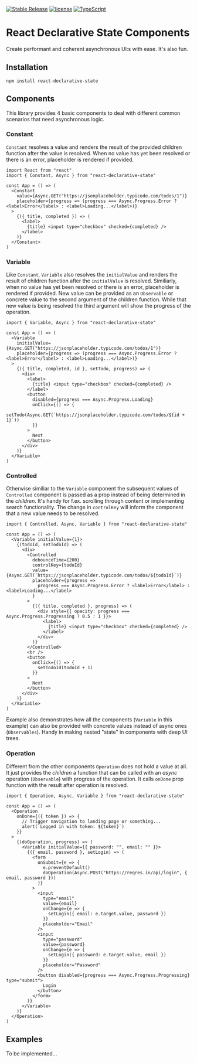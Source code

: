 [![Stable Release](https://img.shields.io/npm/v/react-declarative-state.svg)](https://npm.im/declarative-state)
[![license](https://badgen.now.sh/badge/license/MIT)](./LICENSE)
[![TypeScript](https://badges.frapsoft.com/typescript/code/typescript.svg?v=101)](https://github.com/ellerbrock/typescript-badges/)

# React Declarative State Components

Create performant and coherent asynchronous UI:s with ease. It's also fun.

## Installation

```
npm install react-declarative-state
```

## Components

This library provides 4 basic components to deal with different common scenarios that need asynchronous logic.

### Constant

`Constant` resolves a value and renders the result of the provided children function after the value is resolved. When no value has yet been resolved or there is an error, placeholder is rendered if provided.

```JSX
import React from "react"
import { Constant, Async } from "react-declarative-state"

const App = () => (
  <Constant
    value={Async.GET("https://jsonplaceholder.typicode.com/todos/1")}
    placeholder={progress => (progress === Async.Progress.Error ? <label>Error</label> : <label>Loading...</label>)}
  >
    {({ title, completed }) => (
      <label>
        {title} <input type="checkbox" checked={completed} />
      </label>
    )}
  </Constant>
)
```

### Variable

Like `Constant`, `Variable` also resolves the `initialValue` and renders the result of children function after the `initialValue` is resolved. Similiarly, when no value has yet been resolved or there is an error, placeholder is rendered if provided. New value can be provided as an `Observable` or concrete value to the second argument of the children function. While that new value is being resolved the third argument will show the progress of the operation.

```JSX
import { Variable, Async } from "react-declarative-state"

const App = () => (
  <Variable
    initialValue={Async.GET("https://jsonplaceholder.typicode.com/todos/1")}
    placeholder={progress => (progress === Async.Progress.Error ? <label>Error</label> : <label>Loading...</label>)}
  >
    {({ title, completed, id }, setTodo, progress) => (
      <div>
        <label>
          {title} <input type="checkbox" checked={completed} />
        </label>
        <button
          disabled={progress === Async.Progress.Loading}
          onClick={() => {
            setTodo(Async.GET(`https://jsonplaceholder.typicode.com/todos/${id + 1}`))
          }}
        >
          Next
        </button>
      </div>
    )}
  </Variable>
)
```

### Controlled

Otherwise similiar to the `Variable` component the subsequent values of `Controlled` component is passed as a prop instead of being determined in the *children*. It's handy for f.ex. scrolling through content or implementing search functionality. The change in `controlKey` will inform the component that a new value needs to be resolved.

```JSX
import { Controlled, Async, Variable } from "react-declarative-state"

const App = () => (
  <Variable initialValue={1}>
    {(todoId, setTodoId) => (
      <div>
        <Controlled
          debounceTime={200}
          controlKey={todoId}
          value={Async.GET(`https://jsonplaceholder.typicode.com/todos/${todoId}`)}
          placeholder={progress =>
            progress === Async.Progress.Error ? <label>Error</label> : <label>Loading...</label>
          }
        >
          {({ title, completed }, progress) => (
            <div style={{ opacity: progress === Async.Progress.Progressing ? 0.5 : 1 }}>
              <label>
                {title} <input type="checkbox" checked={completed} />
              </label>
            </div>
          )}
        </Controlled>
        <br />
        <button
          onClick={() => {
            setTodoId(todoId + 1)
          }}
        >
          Next
        </button>
      </div>
    )}
  </Variable>
)
```

Example also demonstrates how all the components (`Variable` in this example) can also be provided with concrete values instead of async ones (`Observables`). Handy in making nested "state" in components with deep UI trees.

### Operation

Different from the other components `Operation` does not hold a value at all. It just provides the *children* a function that can be called with an *async* operation (`Observable`) with progress of the operation. It calls `onDone` prop function with the result after operation is resolved.

```JSX
import { Operation, Async, Variable } from "react-declarative-state"

const App = () => (
  <Operation
    onDone={({ token }) => {
      // Trigger navigation to landing page or something...
      alert(`Logged in with token: ${token}`)
    }}
  >
    {(doOperation, progress) => (
      <Variable initialValue={{ password: "", email: "" }}>
        {({ email, password }, setLogin) => (
          <form
            onSubmit={e => {
              e.preventDefault()
              doOperation(Async.POST("https://reqres.in/api/login", { email, password }))
            }}
          >
            <input
              type="email"
              value={email}
              onChange={e => {
                setLogin({ email: e.target.value, password })
              }}
              placeholder="Email"
            />
            <input
              type="password"
              value={password}
              onChange={e => {
                setLogin({ password: e.target.value, email })
              }}
              placeholder="Password"
            />
            <button disabled={progress === Async.Progress.Progressing} type="submit">
              Login
            </button>
          </form>
        )}
      </Variable>
    )}
  </Operation>
)
```

## Examples

To be implemented...





